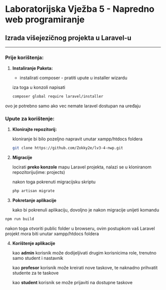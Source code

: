 # Laboratorijska Vježba 5 - Napredno web programiranje

## Izrada višejezičnog projekta u Laravel-u

---
### Prije korištenja:
1. **Instaliranje Paketa:**

   * instalirati composer - pratiti upute u installer wizardu

    iza toga u konzoli napisati 
    ```bash
    composer global require laravel/installer
    ```
  ovo je potrebno samo ako vec nemate laravel dostupan na uređaju  
  
### Upute za korištenje:

1. **Klonirajte repozitorij:**

    kloniranje bi bilo pozeljno napravit unutar xampp/htdocs foldera
     ```bash
     git clone https://github.com/Zokky2e/lv3-4-nwp.git
    ```
2. **Migracije**
  
      locirati **preko konzole** mapu Laravel projekta, nalazi se u kloniranom repozitoriju(ime: projects)

      nakon toga pokrenuti migracijsku skriptu

   ```bash
   php artisan migrate


3. **Pokretanje aplikacije**

   kako bi pokrenuli aplikaciju, dovoljno je nakon migracije unijeti komandu
```bash
npm run build
```

  nakon toga otvoriti public folder u browseru, ovim postupkom vaš Laravel projekt mora biti unutar xampp/htdocs foldera

4. **Korištenje aplikacije**
   
   kao **admin** korisnik može dodijeljivati drugim korisnicima role, trenutno samo student i nastavnik
   
   kao **profesor** korisnik može kreirati nove taskove, te naknadno prihvatit studente za te taskove
   
   kao **student** korisnik se može prijaviti na dostupne taskove
